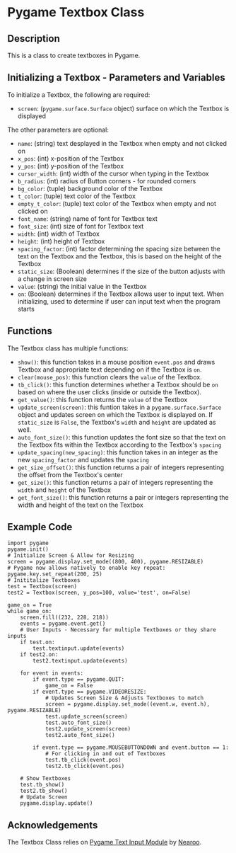 # Pygame Textbox Class
## Description
This is a class to create textboxes in Pygame.

## Initializing a Textbox - Parameters and Variables
To initialize a Textbox, the following are required:
- `screen`: (`pygame.surface.Surface` object) surface on which the Textbox is displayed

The other parameters are optional:
- `name`: (string) text desplayed in the Textbox when empty and not clicked on
- `x_pos`: (int) x-position of the Textbox
- `y_pos`: (int) y-position of the Textbox
- `cursor_width`: (int) width of the cursor when typing in the Textbox
- `b_radius`: (int) radius of Button corners - for rounded corners
- `bg_color`: (tuple) background color of the Textbox
- `t_color`: (tuple) text color of the Textbox
- `empty_t_color`: (tuple) text color of the Textbox when empty and not clicked on
- `font_name`: (string) name of font for Textbox text
- `font_size`: (int) size of font for Textbox text
- `width`: (int) width of Textbox
- `height`: (int) height of Textbox
- `spacing_factor`: (int) factor determining the spacing size between the text on the Textbox and the Textbox, this is based on the height of the Textbox
- `static_size`: (Boolean) determines if the size of the button adjusts with a change in screen size
- `value`: (string) the initial value in the Textbox
- `on`: (Boolean) determines if the Textbox allows user to input text. When initializing, used to determine if user can input text when the program starts

## Functions
The Textbox class has multiple functions:
- `show()`: this function takes in a mouse position `event.pos` and draws Textbox and appropriate text depending on if the Textbox is `on`.
- `clear(mouse_pos)`: this function clears the `value` of the Textbox.
- `tb_click()`: this function determines whether a Textbox should be `on` based on where the user clicks (inside or outside the Textbox).
- `get_value()`: this function returns the `value` of the Textbox
- `update_screen(screen)`: this funtion takes in a `pygame.surface.Surface` object and updates screen on which the Textbox is displayed on. If `static_size` is `False`, the Textbox's `width` and `height` are updated as well.
- `auto_font_size()`: this function updates the font size so that the text on the Textbox fits within the Textbox according to the Textbox's `spacing`
- `update_spacing(new_spacing)`: this function takes in an integer as the new `spacing_factor` and updates the `spacing`
- `get_size_offset()`: this function returns a pair of integers representing the offset from the Textbox's center
- `get_size()`: this function returns a pair of integers representing the `width` and `height` of the Textbox
- `get_font_size()`: this function returns a pair or integers representing the width and height of the text on the Textbox


## Example Code
```
import pygame
pygame.init()
# Initialize Screen & Allow for Resizing
screen = pygame.display.set_mode((800, 400), pygame.RESIZABLE)
# Pygame now allows natively to enable key repeat:
pygame.key.set_repeat(200, 25)
# Inititalize Textboxes
test = Textbox(screen)
test2 = Textbox(screen, y_pos=100, value='test', on=False)

game_on = True
while game_on:
    screen.fill((232, 228, 218))
    events = pygame.event.get()
    # User Inputs - Necessary for multiple Textboxes or they share inputs
    if test.on:
        test.textinput.update(events)
    if test2.on:
        test2.textinput.update(events)

    for event in events:
        if event.type == pygame.QUIT:
            game_on = False
        if event.type == pygame.VIDEORESIZE:
            # Updates Screen Size & Adjusts Textboxes to match
            screen = pygame.display.set_mode((event.w, event.h), pygame.RESIZABLE)
            test.update_screen(screen)
            test.auto_font_size()
            test2.update_screen(screen)
            test2.auto_font_size()

        if event.type == pygame.MOUSEBUTTONDOWN and event.button == 1:
            # For clicking in and out of Textboxes
            test.tb_click(event.pos)
            test2.tb_click(event.pos)

    # Show Textboxes
    test.tb_show()
    test2.tb_show()
    # Update Screen
    pygame.display.update()
```

## Acknowledgements
The Textbox Class relies on [Pygame Text Input Module](https://github.com/Nearoo/pygame-text-input) by [Nearoo](https://github.com/Nearoo/).
